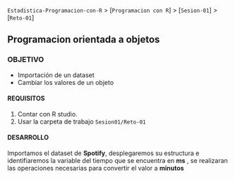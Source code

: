 `Estadistica-Programacion-con-R` > [`Programacion con R`] > [`Sesion-01`] > [`Reto-01`] 
## Programacion orientada a objetos  

### OBJETIVO
- Importación de un dataset
- Cambiar los valores de un objeto

#### REQUISITOS
1. Contar con R studio.
1. Usar la carpeta de trabajo `Sesion01/Reto-01`

#### DESARROLLO
Importamos el dataset de **Spotify**, desplegaremos su estructura e identifiaremos la variable del tiempo que se encuentra en **ms** , se realizaran las operaciones necesarias para convertir el valor a **minutos**



